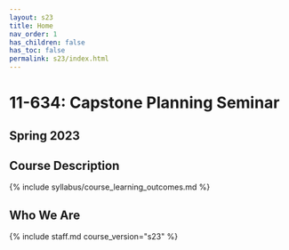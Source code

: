 ```yaml
---
layout: s23
title: Home
nav_order: 1
has_children: false
has_toc: false
permalink: s23/index.html
---
```


# 11-634: Capstone Planning Seminar

## Spring 2023

## Course Description

{% include syllabus/course_learning_outcomes.md %}

## Who We Are

{% include staff.md course_version="s23" %}
